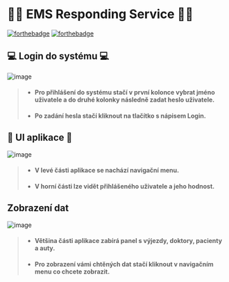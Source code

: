 # 👨‍⚕️ EMS Responding Service 👨‍⚕️

[![forthebadge](https://forthebadge.com/images/badges/made-with-c-sharp.svg)](https://forthebadge.com)
[![forthebadge](https://forthebadge.com/images/badges/built-with-love.svg)](https://forthebadge.com)


## 💻 Login do systému 💻

![image](https://i.imgur.com/gl2HwPw.png)

> - #### Pro přihlášení do systému stačí v první kolonce vybrat jméno uživatele a do druhé kolonky následně zadat heslo uživatele.
> - #### Po zadání hesla stačí kliknout na tlačítko s nápisem Login.

## 🏥 UI aplikace 🏥

![image](https://i.imgur.com/n5IjWW1.png)

> - #### V levé části aplikace se nachází navigační menu.
> - #### V horní části lze vidět přihlášeného uživatele a jeho hodnost.

## Zobrazení dat

![image](https://i.imgur.com/R9jHdnN.png)

> - #### Většina části aplikace zabírá panel s výjezdy, doktory, pacienty a auty.
> - #### Pro zobrazení vámi chtěných dat stačí kliknout v navigačním menu co chcete zobrazit.

